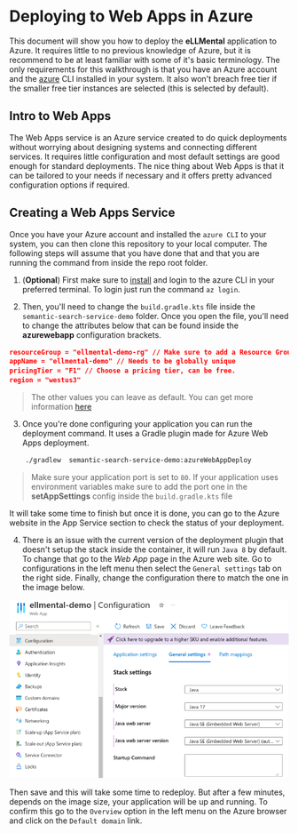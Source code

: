 # Deploying to Web Apps in Azure

This document will show you how to deploy the __eLLMental__ application to Azure. It requires little to no previous knowledge of Azure, but it is recommend to be at least familiar with some of it's basic terminology. The only requirements for this walkthrough is that you have an Azure account and the [azure](https://learn.microsoft.com/en-us/cli/azure/install-azure-cli) CLI installed in your system. It also won't breach free tier if the smaller free tier instances are selected (this is selected by default).



## Intro to Web Apps

The Web Apps service is an Azure service created to do quick deployments without worrying about designing systems and connecting different services. It requires little configuration and most default settings are good enough for standard deployments. The nice thing about Web Apps is that it can be tailored to your needs if necessary and it offers pretty advanced configuration options if required.


## Creating a Web Apps Service

Once you have your Azure account and installed the `azure CLI` to your system, you can then clone this repository to your local computer. The following steps will assume that you have done that and that you are running the command from inside the repo root folder.

1. (__Optional__) First make sure to [install](https://learn.microsoft.com/en-us/cli/azure/install-azure-cli) and login to the azure CLI in your preferred terminal. To login just run the command `az login`.


2. Then, you'll need to change the `build.gradle.kts` file inside the `semantic-search-service-demo` folder. Once you open the file, you'll need to change the attributes below that can be found inside the __azurewebapp__ configuration brackets.


```JSON
resourceGroup = "ellmental-demo-rg" // Make sure to add a Resource Group that exists
appName = "ellmental-demo" // Needs to be globally unique
pricingTier = "F1" // Choose a pricing tier, can be free.
region = "westus3"
```
> The other values you can leave as default. You can get more information [here](https://github.com/microsoft/azure-gradle-plugins/wiki/Webapp-Configuration)

3. Once you're done configuring your application you can run the deployment command. It uses a Gradle plugin made for Azure Web Apps deployment. 

```sh
    ./gradlew  semantic-search-service-demo:azureWebAppDeploy
```
> Make sure your application port is set to `80`. If your application uses environment variables make sure to add the port one in the __setAppSettings__ config inside the `build.gradle.kts` file

It will take some time to finish but once it is done, you can go to the Azure website in the App Service section to check the status of your deployment.

4. There is an issue with the current version of the deployment plugin that doesn't setup the stack inside the container, it will run `Java 8` by default. To change that go to the _Web App_ page in the Azure web site. Go to configurations in the left menu then select the `General settings` tab on the right side. Finally, change the configuration there to match the one in the image below.

![configuration-stack-image](./media/azure-web-app-stack-config.png)

Then save and this will take some time to redeploy. But after a few minutes, depends on the image size, your application will be up and running. To confirm this go to the `Overview` option in the left menu on the Azure browser and click on the `Default domain` link.